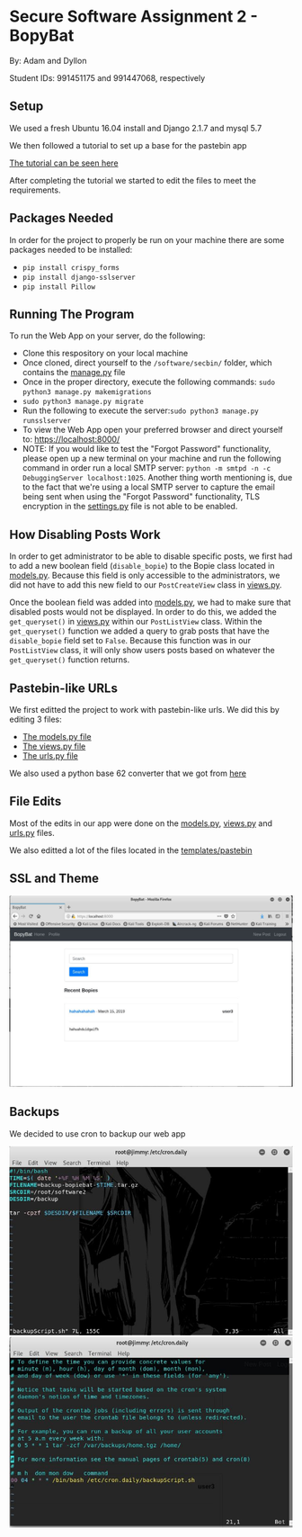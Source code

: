 # Secure Software Assignment 2 - BopyBat

By: Adam and Dyllon

Student IDs: 991451175 and 991447068, respectively

## Setup
We used a fresh Ubuntu 16.04 install and Django 2.1.7 and mysql 5.7

We then followed a tutorial to set up a base for the pastebin app

[The tutorial can be seen here](https://www.youtube.com/watch?v=UmljXZIypDc&list=PL-osiE80TeTtoQCKZ03TU5fNfx2UY6U4p)

After completing the tutorial we started to edit the files to meet the requirements.

## Packages Needed
In order for the project to properly be run on your machine there are some packages needed to be installed:
* ```pip install crispy_forms```
* ```pip install django-sslserver```
* ```pip install Pillow```

## Running The Program
To run the Web App on your server, do the following:
* Clone this respository on your local machine
* Once cloned, direct yourself to the ```/software/secbin/``` folder, which contains the [manage.py](/software/secbin/manage.py) file
* Once in the proper directory, execute the following commands: ```sudo python3 manage.py makemigrations```
* ```sudo python3 manage.py migrate```
* Run the following to execute the server:```sudo python3 manage.py runsslserver```
* To view the Web App open your preferred browser and direct yourself to: [https://localhost:8000/](https://localhost:8000)
* NOTE: If you would like to test the "Forgot Password" functionality, please open up a new terminal on your machine and run the following command in order run a local SMTP server: ```python -m smtpd -n -c DebuggingServer localhost:1025```. Another thing worth mentioning is, due to the fact that we're using a local SMTP server to capture the email being sent when using the "Forgot Password" functionality, TLS encryption in the [settings.py](/software/secbin/secbin/settings.py) file is not able to be enabled.

## How Disabling Posts Work
In order to get administrator to be able to disable specific posts, we first had to add a new boolean field (```disable_bopie```) to the Bopie class located in [models.py](/software/secbin/pastebin/models.py). Because this field is only accessible to the administrators, we did not have to add this new field to our ```PostCreateView``` class in [views.py](/software/secbin/pastebin/views.py).

Once the boolean field was added into [models.py](/software/secbin/pastebin/models.py), we had to make sure that disabled posts would not be displayed. In order to do this, we added the ```get_queryset()``` in [views.py](/software/secbin/pastebin/views.py) within our ```PostListView``` class. Within the ```get_queryset()``` function we added a query to grab posts that have the ```disable_bopie``` field set to ```False```. Because this function was in our ```PostListView``` class, it will only show users posts based on whatever the ```get_queryset()``` function returns.


## Pastebin-like URLs
We first editted the project to work with pastebin-like urls.  We did this by editing 3 files:
* [The models.py file](/software/secbin/pastebin/models.py)
* [The views.py file](/software/secbin/pastebin/views.py)
* [The urls.py file](/software/secbin/pastebin/urls.py)

We also used a python base 62 converter that we got from [here](https://gist.github.com/Biglucky/da106aabab769cf25396262eb72783db)

## File Edits
Most of the edits in our app were done on the [models.py](/software/secbin/pastebin/models.py), [views.py](/software/secbin/pastebin/views.py) and [urls.py](/software/secbin/pastebin/urls.py) files.

We also editted a lot of the files located in the [templates/pastebin](/software/secbin/pastebin/templates/pastebin) 

## SSL and Theme

![](/software/secbin/media/secsofty.JPG)

## Backups
We decided to use cron to backup our web app

![](/software/secbin/media/secsofty2.JPG)
![](/software/secbin/media/secsofty3.JPG)
